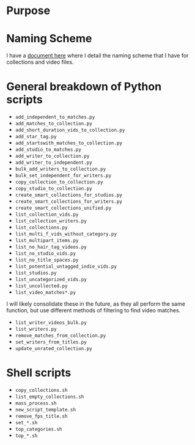 # Purpose

# Naming Scheme

I have a [document here](./docs/naming-scheme.md) where I detail the naming scheme that I have for collections and video files.

# General breakdown of Python scripts

* `add_independent_to_matches.py`
* `add_matches_to_collection.py`
* `add_short_duration_vids_to_collection.py`
* `add_star_tag.py`
* `add_startswith_matches_to_collection.py`
* `add_studio_to_matches.py`
* `add_writer_to_collection.py`
* `add_writer_to_independent.py`
* `bulk_add_writers_to_collection.py`
* `bulk_set_independent_for_writers.py`
* `copy_collection_to_collection.py`
* `copy_studio_to_collection.py`
* `create_smart_collections_for_studios.py`
* `create_smart_collections_for_writers.py`
* `create_smart_collections_unified.py`
* `list_collection_vids.py`
* `list_collection_writers.py`
* `list_collections.py`
* `list_multi_f_vids_without_category.py`
* `list_multipart_items.py`
* `list_no_hair_tag_videos.py`
* `list_no_studio_vids.py`
* `list_no_title_spaces.py`
* `list_potential_untagged_indie_vids.py`
* `list_studios.py`
* `list_uncategorized_vids.py`
* `list_uncollected.py`
* `list_video_matches*.py`

I will likely consolidate these in the future, as they all perform the same function, but use different methods of filtering to find video matches.
* `list_writer_videos_bulk.py`
* `list_writers.py`
* `remove_matches_from_collection.py`
* `set_writers_from_titles.py`
* `update_unrated_collection.py`

# Shell scripts

* `copy_collections.sh`
* `list_empty_collections.sh`
* `mass_process.sh`
* `new_script_template.sh`
* `remove_fps_title.sh`
* `set_*.sh`
* `top_categories.sh`
* `top_*.sh`
